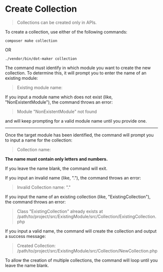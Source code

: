 # Create Collection

> Collections can be created only in APIs.

To create a collection, use either of the following commands:

```shell
composer make collection
```

OR

```shell
./vendor/bin/dot-maker collection
```

The command must identify in which module you want to create the new collection.
To determine this, it will prompt you to enter the name of an existing module:

> Existing module name:

If you input a module name which does not exist (like, "NonExistentModule"), the command throws an error:

> Module "NonExistentModule" not found

and will keep prompting for a valid module name until you provide one.

---

Once the target module has been identified, the command will prompt you to input a name for the collection:

> Collection name:

**The name must contain only letters and numbers.**

If you leave the name blank, the command will exit.

If you input an invalid name (like, "."), the command throws an error:

> Invalid Collection name: "."

If you input the name of an existing collection (like, "ExistingCollection"), the command throws an error:

> Class "ExistingCollection" already exists at /path/to/project/src/ExistingModule/src/Collection/ExistingCollection.php

If you input a valid name, the command will create the collection and output a success message:

> Created Collection: /path/to/project/src/ExistingModule/src/Collection/NewCollection.php

To allow the creation of multiple collections, the command will loop until you leave the name blank.
